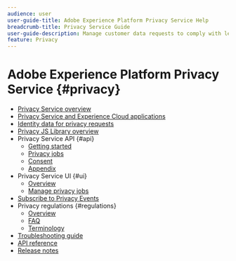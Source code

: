 ```yaml
---
audience: user
user-guide-title: Adobe Experience Platform Privacy Service Help
breadcrumb-title: Privacy Service Guide
user-guide-description: Manage customer data requests to comply with legal privacy regulations like GDPR and CCPA.
feature: Privacy
---
```


# Adobe Experience Platform Privacy Service {#privacy}

* [Privacy Service overview](home.md)
* [Privacy Service and Experience Cloud applications](experience-cloud-apps.md)
* [Identity data for privacy requests](identity-data.md)
* [Privacy JS Library overview](js-library.md)
* Privacy Service API {#api}
  * [Getting started](api/getting-started.md)
  * [Privacy jobs](api/privacy-jobs.md)
  * [Consent](api/consent.md)
  * [Appendix](api/appendix.md)
* Privacy Service UI {#ui}  
  * [Overview](ui/overview.md)
  * [Manage privacy jobs](ui/user-guide.md)
* [Subscribe to Privacy Events](privacy-events.md)
* Privacy regulations {#regulations}
  * [Overview](regulations/overview.md)
  * [FAQ](regulations/faq.md)
  * [Terminology](regulations/terminology.md)
* [Troubleshooting guide](troubleshooting-guide.md)
* [API reference](https://www.adobe.io/apis/experienceplatform/home/api-reference.html#!acpdr/swagger-specs/privacy-service.yaml)
* [Release notes](release-notes.md)
